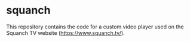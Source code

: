 # squanch
This repository contains the code for a custom video player used on the Squanch TV website (https://www.squanch.tv/). 
